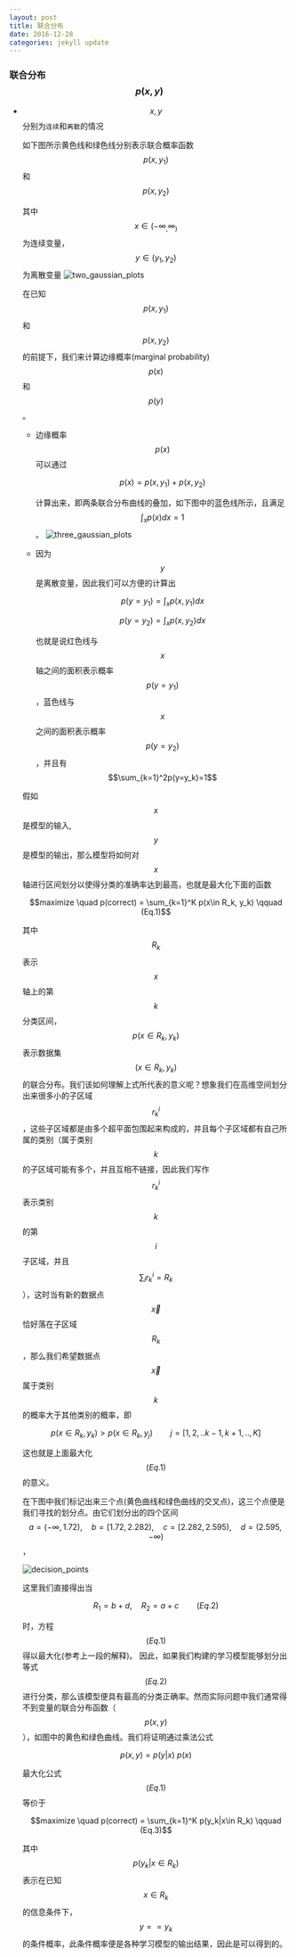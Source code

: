 ```yaml
---
layout: post
title: 联合分布
date: 2016-12-28
categories: jekyll update
---
```


### 联合分布$$p(x, y)$$
* $$x, y$$ 分别为`连续`和`离散`的情况

  如下图所示黄色线和绿色线分别表示联合概率函数$$p(x, y_1)$$ 和 $$p(x, y_2)$$

  其中$$x\in (-\infty_, \infty_)$$为连续变量， $$y \in (y_1, y_2)$$为离散变量
  ![two_gaussian_plots](/images/two_gaussian_plots.png)

  在已知$$p(x, y_1)$$ 和 $$p(x, y_2)$$ 的前提下，我们来计算边缘概率(marginal probability) $$p(x)$$ 和 $$p(y)$$。

   * 边缘概率$$p(x)$$可以通过
	
	 $$p(x) = p(x, y_1)+p(x, y_2)$$

     计算出来，即两条联合分布曲线的叠加，如下图中的蓝色线所示，且满足 $$\int_x p(x) dx = 1$$。
 ![three_gaussian_plots](/images/three_gaussian_plots.png)


   * 因为$$y$$是离散变量，因此我们可以方便的计算出

     $$p(y=y_1)=\int_x p(x, y_1)dx$$

     $$p(y=y_2)=\int_x p(x, y_2)dx$$

     也就是说红色线与$$x$$ 轴之间的面积表示概率$$p(y=y_1)$$，蓝色线与$$x$$ 之间的面积表示概率 $$p(y=y_2)$$，并且有 $$\sum_{k=1}^2p(y=y_k)=1$$



  假如$$x$$是模型的输入, $$y$$ 是模型的输出，那么模型将如何对$$x$$轴进行区间划分以使得分类的准确率达到最高，也就是最大化下面的函数

  $$maximize \quad p(correct) = \sum_{k=1}^K p(x\in R_k, y_k) \qquad (Eq.1)$$

  其中 $$R_k$$表示$$x$$轴上的第$$k$$分类区间，$$p(x\in R_k, y_k)$$表示数据集$$(x\in R_k, y_k)$$的联合分布。我们该如何理解上式所代表的意义呢？想象我们在高维空间划分出来很多小的子区域$$r_k^i$$，这些子区域都是由多个超平面包围起来构成的，并且每个子区域都有自己所属的类别（属于类别$$k$$的子区域可能有多个，并且互相不链接，因此我们写作$$r_k^i$$表示类别$$k$$的第$$i$$子区域，并且$$\sum_i r_k^i = R_k$$），这时当有新的数据点$$\vec x$$恰好落在子区域$$R_k$$，那么我们希望数据点$$\vec{x}$$属于类别$$k$$的概率大于其他类别的概率，即 

  $$p(x\in R_k, y_k) > p(x \in R_k, y_j) \qquad j = [1, 2, .. k-1, k+1, .., K]$$

  这也就是上面最大化$$(Eq.1)$$的意义。

  在下图中我们标记出来三个点(黄色曲线和绿色曲线的交叉点)，这三个点便是我们寻找的划分点。由它们划分出的四个区间$$a=(-\infty, 1.72),\quad b=[1.72, 2.282), \quad c=[2.282, 2.595), \quad d=(2.595, -\infty)$$，

  ![decision_points](/images/decision_points.png)

  这里我们直接得出当

  $$R_1=b + d, \quad R_2 = a + c \qquad (Eq.2)$$

  时，方程$$(Eq.1)$$得以最大化(参考上一段的解释)。
  因此，如果我们构建的学习模型能够划分出等式$$(Eq.2)$$进行分类，那么该模型便具有最高的分类正确率。然而实际问题中我们通常得不到变量的联合分布函数（$$p(x, y)$$），如图中的黄色和绿色曲线。我们将证明通过乘法公式

  $$p(x, y) = p(y|x)\:p(x)$$

  最大化公式$$(Eq.1)$$ 等价于


  $$maximize \quad p(correct) = \sum_{k=1}^K p(y_k|x\in R_k) \qquad (Eq.3)$$

  其中 
  $$p(y_k |x \in R_k)$$ 
  表示在已知 $$x\in R_k$$ 的信息条件下，$$y== y_k$$ 的条件概率，此条件概率便是各种学习模型的输出结果，因此是可以得到的。

